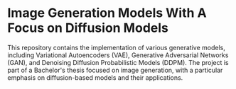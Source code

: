 # Image Generation Models With A Focus on Diffusion Models
This repository contains the implementation of various generative models, including Variational Autoencoders (VAE), Generative Adversarial Networks (GAN), and Denoising Diffusion Probabilistic Models (DDPM).
The project is part of a Bachelor's thesis focused on image generation, with a particular emphasis on diffusion-based models and their applications.
